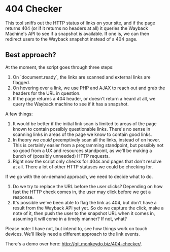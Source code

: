 <h1>404 Checker</h1>

<p>This tool sniffs out the HTTP status of links on your site, and if the page returns 404 (or if it returns no headers at all) it queries the Wayback Machine's API to see if a snapshot is available. If one is, we can then redirect users to the Wayback snapshot instead of a 404 page.</p>

<h2>Best approach?</h2>
	
<p>At the moment, the script goes through three steps:</p>

<ol>
	<li>On `document.ready`, the links are scanned and external links are flagged.</li>
	<li>On hovering over a link, we use PHP and AJAX to reach out and grab the headers for the URL in question.</li>
	<li>If the page returns a 404 header, or doesn't return a heard at all, we query the Wayback machine to see if it has a snapshot.</li>
</ol>

<p>A few things:</p>

<ol>
	<li>It would be better if the initial link scan is limited to areas of the page known to contain possibly questionable links. There's no sense in scanning links in areas of the page we know to contain good links.</li>
	<li>In theory we <em>could</em> preemptively scan all the links, instead of on hover. This is certainly easier from a programming standpoint, but possibly not so good from a UX and resources standpoint, as we'll be making a bunch of (possibly unneeded) HTTP requests.</li>
	<li>Right now the script only checks for 404s and pages that don't resolve at all. There a lot of other HTTP statuses we could be checking for.</li>
</ol>

<p>If we go with the on-demand approach, we need to decide what to do.</p>

<ol>
	<li>Do we try to replace the URL before the user clicks? Depending on how fast the HTTP check comes in, the user may click before we get a response.</li>
	<li>It's possible we've been able to flag the link as 404, but don't have a result from the Wayback API yet yet. So do we capture the click, make a note of it, then push the user to the snapshot URL when it comes in, assuming it will come in a timely manner? If not, what?</li>
</ol>

<p>Please note: I have not, but intend to, see how things work on touch devices. We'll likely need a different approach to the link events.</p>

<p>There's a demo over here: <a href="http://git.monkeydo.biz/404-checker/">http://git.monkeydo.biz/404-checker/</a>.</p>